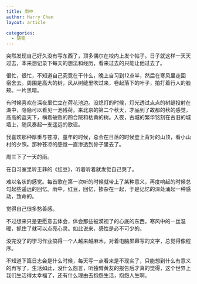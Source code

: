 ```yaml
---
title: 雨中
author: Harry Chen
layout: article

categories:
  - 随笔
---
```


  突然发现自己好久没有写东西了，顶多偶尔在校内上发个帖子。日子就这样一天天过去，本来想记录下每天的想法和经历，看来过去的只能让他过去了。

  很忙，很忙，不知道自己究竟在干什么，晚上自习到12点半，然后在寒风里走回宿舍去。周围是高大的树，风从树缝里吹过来，卷起落下的叶子，拍打着行人的脸颊。一片黑暗。

  有时候喜欢在深夜里伫立在荷花池边。没熄灯的时候，灯光透过点点的树缝投射在湖中，隐隐可以看见一池残荷。来北京的第二个秋天，才品到了故都的秋的感觉，高高的蓝天下，横着破败的四合院和枯黄的树。入夜，古城的繁华铭刻在古旧的城墙上，随风奏起一支遥远的歌谣。

  我喜欢那种厚重与苍凉，童年的时候，总会在日落的时候登上背对的山顶，看小山村的夕照。那种苍凉的感觉一直渗透到骨子里去了。

  周三下了一天的雨。

  在自习室里听王菲的《红豆》，听着听着就发觉自己哭了。

  难以名状的感觉。每首歌在第一次听的时候就带上了某种意义，再度响起的时候总勾起些遥远的回忆。雨中，红豆，回忆，掺杂在一起，于是记忆的深处涌起一种感动，致命的。

  觉得自己很多愁善感。

  不过想来只是更愿意去体会，体会那些被漠视了的心底的东西。寒风中的一丝温暖，抓住了就可以点亮心灵。如此说来，感性是必不可少的。

  没完没了的学习作业搞得一个人越来越麻木，对着电脑屏幕写的文字，总觉得像程序。

  不知道下篇日志会是什么时候，每天写一点看来是不现实了，只能想到什么有意义的再写了，生活如此，没什么怨言，听独臂黄友的报告后才真的觉得，这个世界上我们生活得太幸福了，还有什么理由去抱怨生活，抱怨人生啊。
